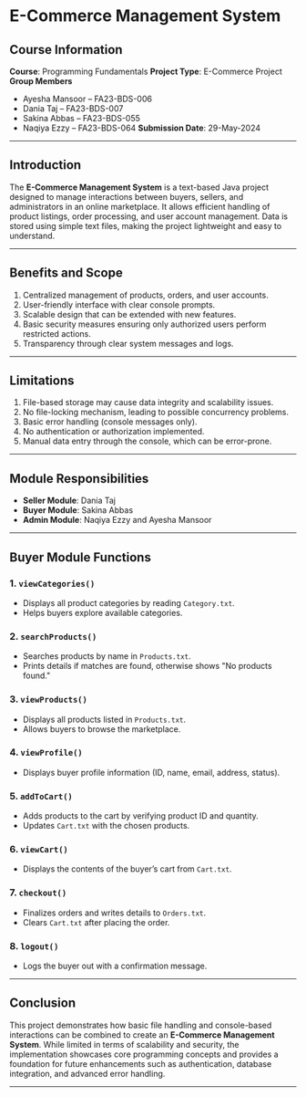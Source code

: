 # E-Commerce Management System

## Course Information
**Course**: Programming Fundamentals
**Project Type**: E-Commerce Project
**Group Members**
* Ayesha Mansoor – FA23-BDS-006
* Dania Taj – FA23-BDS-007
* Sakina Abbas – FA23-BDS-055
* Naqiya Ezzy – FA23-BDS-064
**Submission Date**: 29-May-2024

---

## Introduction
The **E-Commerce Management System** is a text-based Java project designed to manage interactions between buyers, sellers, and administrators in an online marketplace. It allows efficient handling of product listings, order processing, and user account management. Data is stored using simple text files, making the project lightweight and easy to understand.

---

## Benefits and Scope
1. Centralized management of products, orders, and user accounts.
2. User-friendly interface with clear console prompts.
3. Scalable design that can be extended with new features.
4. Basic security measures ensuring only authorized users perform restricted actions.
5. Transparency through clear system messages and logs.

---

## Limitations
1. File-based storage may cause data integrity and scalability issues.
2. No file-locking mechanism, leading to possible concurrency problems.
3. Basic error handling (console messages only).
4. No authentication or authorization implemented.
5. Manual data entry through the console, which can be error-prone.

---

## Module Responsibilities
* **Seller Module**: Dania Taj
* **Buyer Module**: Sakina Abbas
* **Admin Module**: Naqiya Ezzy and Ayesha Mansoor

---

## Buyer Module Functions
### 1. `viewCategories()`
* Displays all product categories by reading `Category.txt`.
* Helps buyers explore available categories.

### 2. `searchProducts()`
* Searches products by name in `Products.txt`.
* Prints details if matches are found, otherwise shows "No products found."

### 3. `viewProducts()`
* Displays all products listed in `Products.txt`.
* Allows buyers to browse the marketplace.

### 4. `viewProfile()`
* Displays buyer profile information (ID, name, email, address, status).

### 5. `addToCart()`
* Adds products to the cart by verifying product ID and quantity.
* Updates `Cart.txt` with the chosen products.

### 6. `viewCart()`
* Displays the contents of the buyer’s cart from `Cart.txt`.

### 7. `checkout()`
* Finalizes orders and writes details to `Orders.txt`.
* Clears `Cart.txt` after placing the order.

### 8. `logout()`
* Logs the buyer out with a confirmation message.

---

## Conclusion
This project demonstrates how basic file handling and console-based interactions can be combined to create an **E-Commerce Management System**. While limited in terms of scalability and security, the implementation showcases core programming concepts and provides a foundation for future enhancements such as authentication, database integration, and advanced error handling.

---
